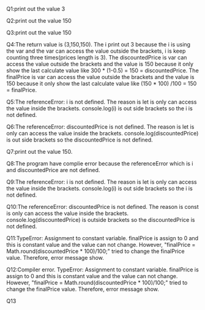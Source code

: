 Q1:print out the value 3

Q2:print out the value 150

Q3:print out the value 150

Q4:The return value is (3,150,150). The i print out 3 because the i is using the var and the var can access the value outside the brackets, i is keep counting three times(prices length is 3). The discountedPrice is var can access the value outside the brackets and the value is 150 because it only show the last calculate value like 300 * (1-0.5) = 150 = discountedPrice. The finalPrice is var can access the value outside the brackets and the value is 150 because it only show the last calculate value like (150 * 100) /100 = 150 = finalPrice.

Q5:The referenceError: i is not defined. The reason is let is only can access the value inside the brackets. console.log(i) is out side brackets so the i is not defined.

Q6:The referenceError: discountedPrice is not defined. The reason is let is only can access the value inside the brackets. console.log(discountedPrice) is out side brackets so the discountedPrice is not defined.

Q7:print out the value 150. 

Q8:The program have complie error because the referenceError which is i and discountedPrice are not defined.

Q9:The referenceError: i is not defined. The reason is let is only can access the value inside the brackets. console.log(i) is out side brackets so the i is not defined.

Q10:The referenceError: discountedPrice is not defined. The reason is const is only can access the value inside the brackets. console.log(discountedPrice) is outside brackets so the discountedPrice is not defined.

Q11:TypeError: Assignment to constant variable. finalPrice is assign to 0 and this is constant value and the value can not change. However, "finalPrice = Math.round(discountedPrice * 100)/100;" tried to change the finalPrice value. Therefore, error message show.

Q12:Compiler error. TypeError: Assignment to constant variable. finalPrice is assign to 0 and this is constant value and the value can not change. However, "finalPrice = Math.round(discountedPrice * 100)/100;" tried to change the finalPrice value. Therefore, error message show.

Q13

